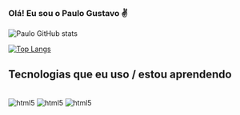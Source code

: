
### Olá! Eu sou o Paulo Gustavo ✌️

![Paulo GitHub stats](https://github-readme-stats.vercel.app/api?username=Paul0Gustav0&show_icons=true&theme=radical)

[![Top Langs](https://github-readme-stats.vercel.app/api/top-langs/?username=Paul0Gustav0&hide=HTML)](https://github.com/Paul0Gustav0/github-readme-stats)


## Tecnologias que eu uso / estou aprendendo 

<div style="display: inline_block"><br/>
    <img align="center" alt="html5" src="https://img.shields.io/badge/Java-ED8B00?style=for-the-badge&logo=java&logoColor=white"/>
    <img align="center" alt="html5" src="https://img.shields.io/badge/Python-14354C?style=for-the-badge&logo=python&logoColor=white"/>
    <img align="center" alt="html5" src="https://img.shields.io/badge/JavaScript-323330?style=for-the-badge&logo=javascript&logoColor=F7DF1E"/>
</div>

